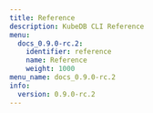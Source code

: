 ```yaml
---
title: Reference
description: KubeDB CLI Reference
menu:
  docs_0.9.0-rc.2:
    identifier: reference
    name: Reference
    weight: 1000
menu_name: docs_0.9.0-rc.2
info:
  version: 0.9.0-rc.2
---
```


